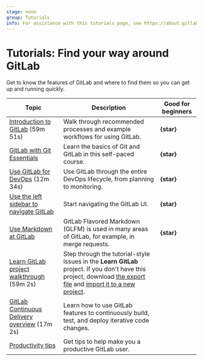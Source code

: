 ```yaml
---
stage: none
group: Tutorials
info: For assistance with this tutorials page, see https://about.gitlab.com/handbook/product/ux/technical-writing/#assignments-to-other-projects-and-subjects.
---
```


# Tutorials: Find your way around GitLab

Get to know the features of GitLab and where to find them so you can get up
and running quickly.

| Topic | Description | Good for beginners |
|-------|-------------|--------------------|
| <i class="fa fa-youtube-play youtube" aria-hidden="true"></i> [Introduction to GitLab](https://youtu.be/_4SmIyQ5eis?t=90) (59m 51s) | Walk through recommended processes and example workflows for using GitLab. | **{star}** |
| [GitLab with Git Essentials](https://levelup.gitlab.com/courses/gitlab-with-git-essentials)  |  Learn the basics of Git and GitLab in this self-paced course. | **{star}** |
| <i class="fa fa-youtube-play youtube" aria-hidden="true"></i> [Use GitLab for DevOps](https://www.youtube.com/watch?v=7q9Y1Cv-ib0) (12m 34s) | Use GitLab through the entire DevOps lifecycle, from planning to monitoring. | **{star}** |
| [Use the left sidebar to navigate GitLab](left_sidebar/index.md) |  Start navigating the GitLab UI. | **{star}** |
| [Use Markdown at GitLab](../user/markdown.md) |  GitLab Flavored Markdown (GLFM) is used in many areas of GitLab, for example, in merge requests. | **{star}** |
| <i class="fa fa-youtube-play youtube" aria-hidden="true"></i> [Learn GitLab project walkthrough](https://www.youtube.com/watch?v=-oaI2WEKdI4&list=PL05JrBw4t0KofkHq4GZJ05FnNGa11PQ4d) (59m 2s) | Step through the tutorial-style issues in the **Learn GitLab** project. If you don't have this project, download [the export file](https://gitlab.com/gitlab-org/gitlab/-/blob/master/vendor/project_templates/learn_gitlab_ultimate.tar.gz) and [import it to a new project](../user/project/settings/import_export.md#import-a-project-and-its-data). | |
| <i class="fa fa-youtube-play youtube" aria-hidden="true"></i> [GitLab Continuous Delivery overview](https://www.youtube.com/watch?v=g-gO93PMZvk&list=PLFGfElNsQthYDx0A_FaNNfUm9NHsK6zED&index=134) (17m 2s) | Learn how to use GitLab features to continuously build, test, and deploy iterative code changes. | |
| [Productivity tips](https://about.gitlab.com/blog/2021/02/18/improve-your-gitlab-productivity-with-these-10-tips/) | Get tips to help make you a productive GitLab user. | |
